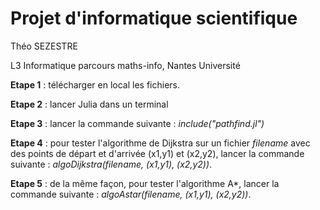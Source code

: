 # Projet d'informatique scientifique

Théo SEZESTRE

L3 Informatique parcours maths-info, Nantes Université

**Etape 1** : télécharger en local les fichiers.

**Etape 2** : lancer Julia dans un terminal

**Etape 3** : lancer la commande suivante : *include("pathfind.jl")*

**Etape 4** : pour tester l'algorithme de Dijkstra sur un fichier *filename* avec des points de départ et d'arrivée (x1,y1) et (x2,y2), lancer la commande suivante : *algoDijkstra(filename, (x1,y1), (x2,y2))*.

**Etape 5** : de la même façon, pour tester l'algorithme A*, lancer la commande suivante : *algoAstar(filename, (x1,y1), (x2,y2))*.
